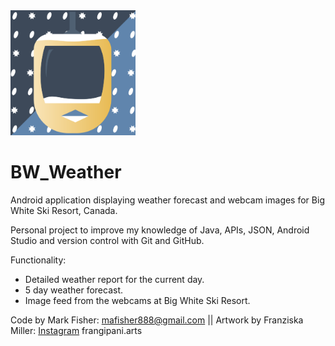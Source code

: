 <img src="https://raw.githubusercontent.com/MeloMark89/BW_Weather/main/App%20Icon.png" width="200" height="200" />

# BW_Weather
Android application displaying weather forecast and webcam images for Big White Ski Resort, Canada.

Personal project to improve my knowledge of Java, APIs, JSON, Android Studio and version control with Git and GitHub.

Functionality:
- Detailed weather report for the current day.
- 5 day weather forecast.
- Image feed from the webcams at Big White Ski Resort.
 

Code by Mark Fisher: mafisher888@gmail.com ||
Artwork by Franziska Miller: [Instagram](https://www.instagram.com/frangipani.arts/) frangipani.arts
